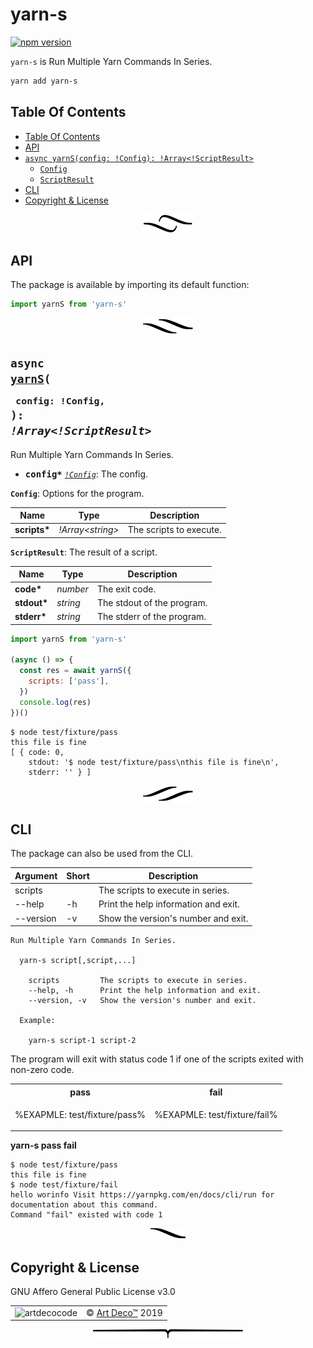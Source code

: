 # yarn-s

[![npm version](https://badge.fury.io/js/yarn-s.svg)](https://www.npmjs.com/package/yarn-s)

`yarn-s` is Run Multiple Yarn Commands In Series.

```sh
yarn add yarn-s
```

## Table Of Contents

- [Table Of Contents](#table-of-contents)
- [API](#api)
- [`async yarnS(config: !Config): !Array<!ScriptResult>`](#async-yarnsconfig-config-arrayscriptresult)
  * [`Config`](#type-config)
  * [`ScriptResult`](#type-scriptresult)
- [CLI](#cli)
- [Copyright & License](#copyright--license)

<p align="center"><a href="#table-of-contents">
  <img src="/.documentary/section-breaks/0.svg?sanitize=true">
</a></p>

## API

The package is available by importing its default function:

```js
import yarnS from 'yarn-s'
```

<p align="center"><a href="#table-of-contents">
  <img src="/.documentary/section-breaks/1.svg?sanitize=true">
</a></p>

## <code>async <ins>yarnS</ins>(</code><sub><br/>&nbsp;&nbsp;`config: !Config,`<br/></sub><code>): <i>!Array<!ScriptResult></i></code>
Run Multiple Yarn Commands In Series.

 - <kbd><strong>config*</strong></kbd> <em><code><a href="#type-config" title="Options for the program.">!Config</a></code></em>: The config.

__<a name="type-config">`Config`</a>__: Options for the program.


|     Name     |             Type              |       Description       |
| ------------ | ----------------------------- | ----------------------- |
| __scripts*__ | <em>!Array&lt;string&gt;</em> | The scripts to execute. |


__<a name="type-scriptresult">`ScriptResult`</a>__: The result of a script.


|    Name     |      Type       |        Description         |
| ----------- | --------------- | -------------------------- |
| __code*__   | <em>number</em> | The exit code.             |
| __stdout*__ | <em>string</em> | The stdout of the program. |
| __stderr*__ | <em>string</em> | The stderr of the program. |

```js
import yarnS from 'yarn-s'

(async () => {
  const res = await yarnS({
    scripts: ['pass'],
  })
  console.log(res)
})()
```
```
$ node test/fixture/pass
this file is fine
[ { code: 0,
    stdout: '$ node test/fixture/pass\nthis file is fine\n',
    stderr: '' } ]
```

<p align="center"><a href="#table-of-contents">
  <img src="/.documentary/section-breaks/2.svg?sanitize=true">
</a></p>

## CLI

The package can also be used from the CLI.

<table>
 <thead>
  <tr>
   <th>Argument</th> 
   <th>Short</th>
   <th>Description</th>
  </tr>
 </thead>
  <tr>
   <td>scripts</td>
   <td></td>
   <td>The scripts to execute in series.</td>
  </tr>
  <tr>
   <td>--help</td>
   <td>-h</td>
   <td>Print the help information and exit.</td>
  </tr>
  <tr>
   <td>--version</td>
   <td>-v</td>
   <td>Show the version's number and exit.</td>
  </tr>
</table>

```
Run Multiple Yarn Commands In Series.

  yarn-s script[,script,...]

	scripts      	The scripts to execute in series.
	--help, -h   	Print the help information and exit.
	--version, -v	Show the version's number and exit.

  Example:

    yarn-s script-1 script-2
```

The program will exit with status code 1 if one of the scripts exited with non-zero code.

<table>
<tr><th>pass</th><th>fail</th></tr>
<tr><td>

%EXAPMLE: test/fixture/pass%
</td>
<td>

%EXAPMLE: test/fixture/fail%
</td></tr>
</table>

**yarn-s pass fail**

```
$ node test/fixture/pass
this file is fine
$ node test/fixture/fail
hello worinfo Visit https://yarnpkg.com/en/docs/cli/run for documentation about this command.
Command "fail" existed with code 1
```

<p align="center"><a href="#table-of-contents">
  <img src="/.documentary/section-breaks/3.svg?sanitize=true">
</a></p>

## Copyright & License

GNU Affero General Public License v3.0

<table>
  <tr>
    <td><img src="https://avatars3.githubusercontent.com/u/38815725?v=4&amp;s=100" alt="artdecocode"></td>
    <td>© <a href="https://www.artd.eco">Art Deco™</a> 2019</td>
  </tr>
</table>

<p align="center"><a href="#table-of-contents">
  <img src="/.documentary/section-breaks/-1.svg?sanitize=true">
</a></p>